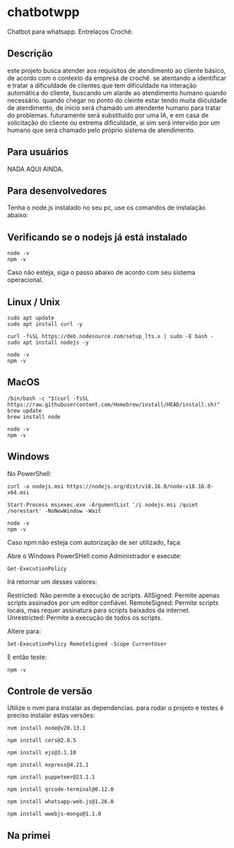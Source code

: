 # chatbotwpp
Chatbot para whatsapp. Entrelaços Crochê.

## Descrição

este projeto busca atender aos requisitos de atendimento ao cliente básico, de acordo com o contexto da empresa de crochê.
se atentando a identificar e tratar a dificuldade de clientes que tem dificuldade na interação automática do cliente,
buscando um alarde ao atendimento humano quando necessário.
quando chegar no ponto do cleinte estar tendo muita diiculdade de atendimento, de inicio será chamado um atendente humano
para tratar do problemas. futuramente será substituído por uma IA, e em casa de solicitação do cliente ou  extrema 
dificuldade, ai sim será intervido por um humano que será chamado pelo próprio sistema de atendimento.

## Para usuários

NADA AQUI AINDA.

## Para desenvolvedores

Tenha o node.js instalado no seu pc, use os comandos de instalação abaixo:

## Verificando se o nodejs já está instalado

```
node -v
npm -v
```

Caso não esteja, siga o passo abaixo de acordo com seu sistema operacional.

## Linux / Unix

```
sudo apt update
sudo apt install curl -y
```
```
curl -fsSL https://deb.nodesource.com/setup_lts.x | sudo -E bash -
sudo apt install nodejs -y
```
```
node -v
npm -v
```

## MacOS
```
/bin/bash -c "$(curl -fsSL https://raw.githubusercontent.com/Homebrew/install/HEAD/install.sh)"
brew update
brew install node
```
```
node -v
npm -v
```

## Windows

No PowerShell:

```
curl -o nodejs.msi https://nodejs.org/dist/v18.16.0/node-v18.16.0-x64.msi
``` 
```
Start-Process msiexec.exe -ArgumentList '/i nodejs.msi /quiet /norestart' -NoNewWindow -Wait
```
```
node -v
npm -v
```

Caso npm não esteja com autorização de ser utilizado, faça:

Abre o Windows PowerSHell como Administrador e execute:

```
Get-ExecutionPolicy
```
Irá retornar um desses valores:

Restricted: Não permite a execução de scripts.
AllSigned: Permite apenas scripts assinados por um editor confiável.
RemoteSigned: Permite scripts locais, mas requer assinatura para scripts baixados da internet.
Unrestricted: Permite a execução de todos os scripts.

Altere para:

```
Set-ExecutionPolicy RemoteSigned -Scope CurrentUser
```

E então teste:

```
npm -v
```


## Controle de versão

Utilize o nvm para instalar as dependencias.
para rodar o projeto e testes é preciso instalar estas versões:

```
nvm install node@v20.13.1
```
```
npm install cors@2.8.5
```
```
npm install ejs@3.1.10
```
```
npm install express@4.21.1
```
```
npm install puppeteer@23.1.1
```
```
npm install qrcode-terminal@0.12.0
```
```
npm install whatsapp-web.js@1.26.0
```
```
npm install wwebjs-mongo@1.1.0
```

## Na primei
